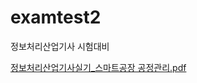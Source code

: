 # examtest2
정보처리산업기사 시험대비

[정보처리산업기사실기_스마트공장 공정관리.pdf](https://github.com/igbar91/examtest2/files/5095145/_.pdf)
